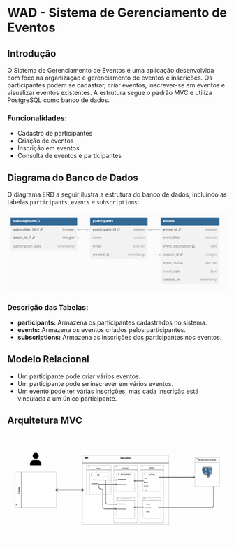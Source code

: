 # WAD - Sistema de Gerenciamento de Eventos

## Introdução
O Sistema de Gerenciamento de Eventos é uma aplicação desenvolvida com foco na organização e gerenciamento de eventos e inscrições. Os participantes podem se cadastrar, criar eventos, inscrever-se em eventos e visualizar eventos existentes. A estrutura segue o padrão MVC e utiliza PostgreSQL como banco de dados.

### Funcionalidades:
- Cadastro de participantes
- Criação de eventos
- Inscrição em eventos
- Consulta de eventos e participantes


## Diagrama do Banco de Dados
O diagrama ERD a seguir ilustra a estrutura do banco de dados, incluindo as tabelas `participants`, `events` e `subscriptions`:

<img src="../assets/dd.png">

### Descrição das Tabelas:
- **participants:** Armazena os participantes cadastrados no sistema.
- **events:** Armazena os eventos criados pelos participantes.
- **subscriptions:** Armazena as inscrições dos participantes nos eventos.



## Modelo Relacional
- Um participante pode criar vários eventos.
- Um participante pode se inscrever em vários eventos.
- Um evento pode ter várias inscrições, mas cada inscrição está vinculada a um único participante.


## Arquitetura MVC

<img src="../assets/d2.png">



